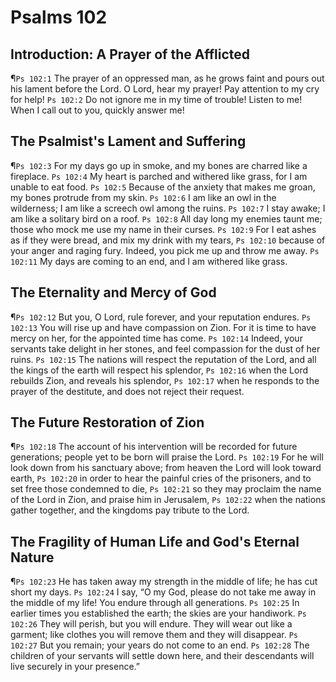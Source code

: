 # Psalms 102

## Introduction: A Prayer of the Afflicted
¶`Ps 102:1` The prayer of an oppressed man, as he grows faint and pours out his lament before the Lord. O Lord, hear my prayer! Pay attention to my cry for help!
`Ps 102:2` Do not ignore me in my time of trouble! Listen to me! When I call out to you, quickly answer me!

## The Psalmist's Lament and Suffering
¶`Ps 102:3` For my days go up in smoke, and my bones are charred like a fireplace.
`Ps 102:4` My heart is parched and withered like grass, for I am unable to eat food.
`Ps 102:5` Because of the anxiety that makes me groan, my bones protrude from my skin.
`Ps 102:6` I am like an owl in the wilderness; I am like a screech owl among the ruins.
`Ps 102:7` I stay awake; I am like a solitary bird on a roof.
`Ps 102:8` All day long my enemies taunt me; those who mock me use my name in their curses.
`Ps 102:9` For I eat ashes as if they were bread, and mix my drink with my tears,
`Ps 102:10` because of your anger and raging fury. Indeed, you pick me up and throw me away.
`Ps 102:11` My days are coming to an end, and I am withered like grass.

## The Eternality and Mercy of God
¶`Ps 102:12` But you, O Lord, rule forever, and your reputation endures.
`Ps 102:13` You will rise up and have compassion on Zion. For it is time to have mercy on her, for the appointed time has come.
`Ps 102:14` Indeed, your servants take delight in her stones, and feel compassion for the dust of her ruins.
`Ps 102:15` The nations will respect the reputation of the Lord, and all the kings of the earth will respect his splendor,
`Ps 102:16` when the Lord rebuilds Zion, and reveals his splendor,
`Ps 102:17` when he responds to the prayer of the destitute, and does not reject their request.

## The Future Restoration of Zion
¶`Ps 102:18` The account of his intervention will be recorded for future generations; people yet to be born will praise the Lord.
`Ps 102:19` For he will look down from his sanctuary above; from heaven the Lord will look toward earth,
`Ps 102:20` in order to hear the painful cries of the prisoners, and to set free those condemned to die,
`Ps 102:21` so they may proclaim the name of the Lord in Zion, and praise him in Jerusalem,
`Ps 102:22` when the nations gather together, and the kingdoms pay tribute to the Lord.

## The Fragility of Human Life and God's Eternal Nature
¶`Ps 102:23` He has taken away my strength in the middle of life; he has cut short my days.
`Ps 102:24` I say, “O my God, please do not take me away in the middle of my life! You endure through all generations.
`Ps 102:25` In earlier times you established the earth; the skies are your handiwork.
`Ps 102:26` They will perish, but you will endure. They will wear out like a garment; like clothes you will remove them and they will disappear.
`Ps 102:27` But you remain; your years do not come to an end.
`Ps 102:28` The children of your servants will settle down here, and their descendants will live securely in your presence.”
